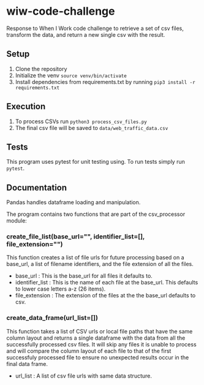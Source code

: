 # wiw-code-challenge
 Response to When I Work code challenge to retrieve a set of csv files, transform the data, and return a new single csv with the result.

##  Setup

1. Clone the repository
2. Initialize the venv `source venv/bin/activate`
3. Install dependencies from requirements.txt by running `pip3 install -r requirements.txt`

## Execution
1. To process CSVs run `python3 process_csv_files.py`
2. The final csv file will be saved to `data/web_traffic_data.csv`

## Tests

This program uses pytest for unit testing using. To run tests simply run `pytest`.

## Documentation

Pandas handles dataframe loading and manipulation.

The program contains two functions that are part of the csv_processor module:

### create_file_list(base_url="", identifier_list=[], file_extension="")

This function creates a list of file urls for future processing based on a base_url, a list of filename identifiers, and the file extension of all the files.

- base_url : This is the base_url for all files it defaults to.
- identifier_list : This is the name of each file at the base_url. This defaults to lower case letters a-z (26 items).
- file_extension : The extension of the files at the the base_url defaults to csv.


### create_data_frame(url_list=[])

This function takes a list of CSV urls or local file paths that have the same column layout and returns a single dataframe with the data from all the successfully processed csv files. It will skip any files it is unable to process and will compare the column layout of each file to that of the first successfuly processed file to ensure no unexpected results occur in the final data frame.

- url_list : A list of csv file urls with same data structure.

